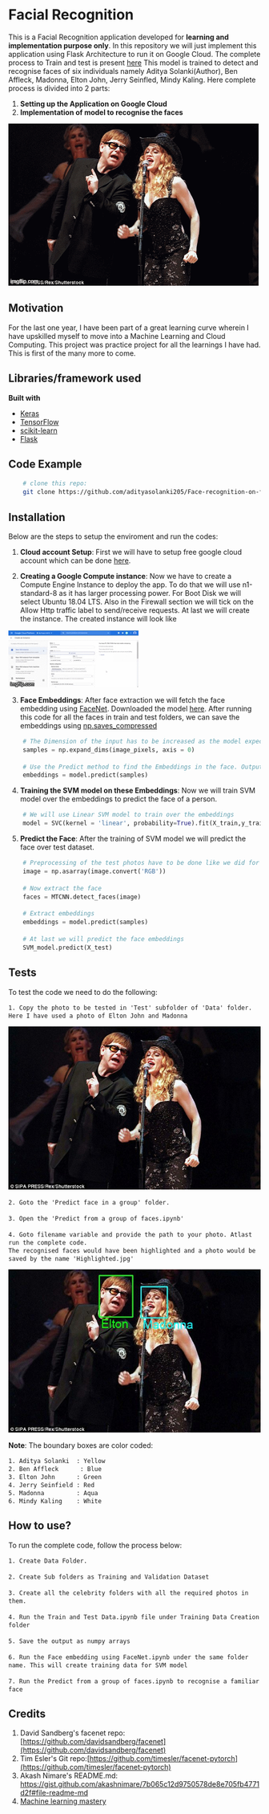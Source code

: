# Facial Recognition

This is a Facial Recognition application developed for **learning and implementation purpose only**. In this repository we will just implement this application using Flask Architecture to run it on Google Cloud. The complete process to Train and test is present [here](https://github.com/adityasolanki205/Face-Recognition)
This model is trained to detect and recognise faces of six individuals namely Aditya Solanki(Author), Ben Affleck, Madonna, Elton John, Jerry Seinfled, Mindy Kaling. Here complete process is divided into 2 parts:

1. **Setting up the Application on Google Cloud**
2. **Implementation of model to recognise the faces**

![](expected.gif)

## Motivation
For the last one year, I have been part of a great learning curve wherein I have upskilled myself to move into a Machine Learning and Cloud Computing. This project was practice project for all the learnings I have had. This is first of the many more to come. 
 

## Libraries/framework used

<b>Built with</b>
- [Keras](https://keras.io/)
- [TensorFlow](https://www.tensorflow.org/)
- [scikit-learn](https://scikit-learn.org/stable/)
- [Flask](https://flask.palletsprojects.com/en/1.1.x/)


## Code Example

```bash
    # clone this repo:
    git clone https://github.com/adityasolanki205/Face-recognition-on-flask.git
```

## Installation

Below are the steps to setup the enviroment and run the codes:

1. **Cloud account Setup**: First we will have to setup free google cloud account which can be done [here](https://cloud.google.com/free). 

2. **Creating a Google Compute instance**: Now we have to create a Compute Engine Instance to deploy the app. To do that we will use n1-standard-8 as it has larger processing power. For Boot Disk we will select Ubuntu 18.04 LTS. Also in the Firewall section we will tick on the Allow Http traffic label to send/receive requests. At last we will create the instance. The created instance will look like

![](images/compute_instance.gif)

3. **Face Embeddings**: After face extraction we will fetch the face embedding using [FaceNet](https://github.com/davidsandberg/facenet). Downloaded the model [here](https://drive.google.com/drive/folders/1pwQ3H4aJ8a6yyJHZkTwtjcL4wYWQb7bn). After running this code for all the faces in train and test folders, we can save the embeddings using [np.saves_compressed](https://numpy.org/doc/stable/reference/generated/numpy.savez_compressed.html)

```python
    # The Dimension of the input has to be increased as the model expects input in the form (Sample size, 160, 160,3)
    samples = np.expand_dims(image_pixels, axis = 0)
    
    # Use the Predict method to find the Embeddings in the face. Output would be 1D vector of 128 embeddings of that face
    embeddings = model.predict(samples)
```

4. **Training the SVM model on these Embeddings**:  Now we will train SVM model over the embeddings to predict the face of a person.

```python
    # We will use Linear SVM model to train over the embeddings
    model = SVC(kernel = 'linear', probability=True).fit(X_train,y_train)
```

5. **Predict the Face**: After the training of SVM model we will predict the face over test dataset.

```python
    # Preprocessing of the test photos have to be done like we did for Train and Validation photos
    image = np.asarray(image.convert('RGB'))
    
    # Now extract the face
    faces = MTCNN.detect_faces(image)
    
    # Extract embeddings
    embeddings = model.predict(samples)
    
    # At last we will predict the face embeddings
    SVM_model.predict(X_test)
```

## Tests
To test the code we need to do the following:

    1. Copy the photo to be tested in 'Test' subfolder of 'Data' folder. 
    Here I have used a photo of Elton John and Madonna
![](images/singers.jpg)
    
    2. Goto the 'Predict face in a group' folder.
    
    3. Open the 'Predict from a group of faces.ipynb'
    
    4. Goto filename variable and provide the path to your photo. Atlast run the complete code. 
    The recognised faces would have been highlighted and a photo would be saved by the name 'Highlighted.jpg'
![](final.jpg)

**Note**: The boundary boxes are color coded:

    1. Aditya Solanki  : Yellow
    2. Ben Affleck      : Blue   
    3. Elton John      : Green
    4. Jerry Seinfield : Red
    5. Madonna         : Aqua
    6. Mindy Kaling    : White
    
## How to use?
To run the complete code, follow the process below:

    1. Create Data Folder. 
    
    2. Create Sub folders as Training and Validation Dataset
    
    3. Create all the celebrity folders with all the required photos in them. 
    
    4. Run the Train and Test Data.ipynb file under Training Data Creation folder
    
    5. Save the output as numpy arrays
    
    6. Run the Face embedding using FaceNet.ipynb under the same folder name. This will create training data for SVM model
    
    7. Run the Predict from a group of faces.ipynb to recognise a familiar face

## Credits
1. David Sandberg's facenet repo: [https://github.com/davidsandberg/facenet](https://github.com/davidsandberg/facenet)
2. Tim Esler's Git repo:[https://github.com/timesler/facenet-pytorch](https://github.com/timesler/facenet-pytorch)
3. Akash Nimare's README.md: https://gist.github.com/akashnimare/7b065c12d9750578de8e705fb4771d2f#file-readme-md
4. [Machine learning mastery](https://machinelearningmastery.com/how-to-develop-a-face-recognition-system-using-facenet-in-keras-and-an-svm-classifier/)
